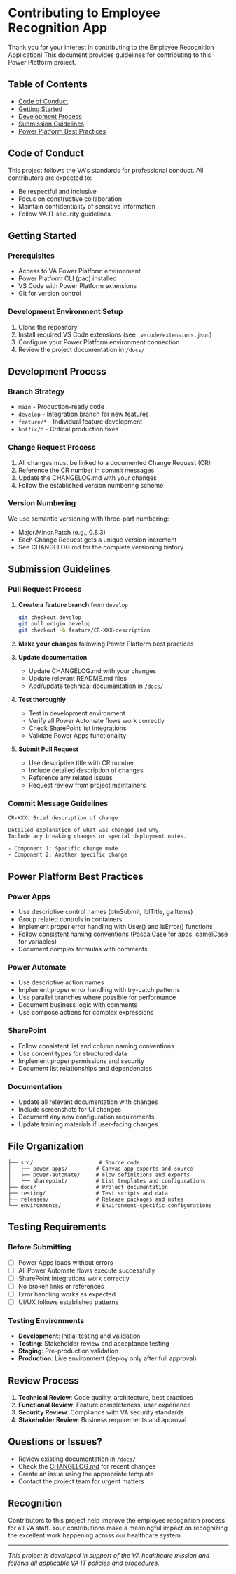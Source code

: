 # Contributing to Employee Recognition App

Thank you for your interest in contributing to the Employee Recognition Application! This document provides guidelines for contributing to this Power Platform project.

## Table of Contents
- [Code of Conduct](#code-of-conduct)
- [Getting Started](#getting-started)
- [Development Process](#development-process)
- [Submission Guidelines](#submission-guidelines)
- [Power Platform Best Practices](#power-platform-best-practices)

## Code of Conduct

This project follows the VA's standards for professional conduct. All contributors are expected to:
- Be respectful and inclusive
- Focus on constructive collaboration
- Maintain confidentiality of sensitive information
- Follow VA IT security guidelines

## Getting Started

### Prerequisites
- Access to VA Power Platform environment
- Power Platform CLI (pac) installed
- VS Code with Power Platform extensions
- Git for version control

### Development Environment Setup
1. Clone the repository
2. Install required VS Code extensions (see `.vscode/extensions.json`)
3. Configure your Power Platform environment connection
4. Review the project documentation in `/docs/`

## Development Process

### Branch Strategy
- `main` - Production-ready code
- `develop` - Integration branch for new features
- `feature/*` - Individual feature development
- `hotfix/*` - Critical production fixes

### Change Request Process
1. All changes must be linked to a documented Change Request (CR)
2. Reference the CR number in commit messages
3. Update the CHANGELOG.md with your changes
4. Follow the established version numbering scheme

### Version Numbering
We use semantic versioning with three-part numbering:
- Major.Minor.Patch (e.g., 0.8.3)
- Each Change Request gets a unique version increment
- See CHANGELOG.md for the complete versioning history

## Submission Guidelines

### Pull Request Process
1. **Create a feature branch** from `develop`
   ```bash
   git checkout develop
   git pull origin develop
   git checkout -b feature/CR-XXX-description
   ```

2. **Make your changes** following Power Platform best practices

3. **Update documentation**
   - Update CHANGELOG.md with your changes
   - Update relevant README.md files
   - Add/update technical documentation in `/docs/`

4. **Test thoroughly**
   - Test in development environment
   - Verify all Power Automate flows work correctly
   - Check SharePoint list integrations
   - Validate Power Apps functionality

5. **Submit Pull Request**
   - Use descriptive title with CR number
   - Include detailed description of changes
   - Reference any related issues
   - Request review from project maintainers

### Commit Message Guidelines
```
CR-XXX: Brief description of change

Detailed explanation of what was changed and why.
Include any breaking changes or special deployment notes.

- Component 1: Specific change made
- Component 2: Another specific change
```

## Power Platform Best Practices

### Power Apps
- Use descriptive control names (btnSubmit, lblTitle, galItems)
- Group related controls in containers
- Implement proper error handling with User() and IsError() functions
- Follow consistent naming conventions (PascalCase for apps, camelCase for variables)
- Document complex formulas with comments

### Power Automate
- Use descriptive action names
- Implement proper error handling with try-catch patterns
- Use parallel branches where possible for performance
- Document business logic with comments
- Use compose actions for complex expressions

### SharePoint
- Follow consistent list and column naming conventions
- Use content types for structured data
- Implement proper permissions and security
- Document list relationships and dependencies

### Documentation
- Update all relevant documentation with changes
- Include screenshots for UI changes
- Document any new configuration requirements
- Update training materials if user-facing changes

## File Organization

```
├── src/                     # Source code
│   ├── power-apps/         # Canvas app exports and source
│   ├── power-automate/     # Flow definitions and exports  
│   └── sharepoint/         # List templates and configurations
├── docs/                   # Project documentation
├── testing/                # Test scripts and data
├── releases/               # Release packages and notes
└── environments/           # Environment-specific configurations
```

## Testing Requirements

### Before Submitting
- [ ] Power Apps loads without errors
- [ ] All Power Automate flows execute successfully
- [ ] SharePoint integrations work correctly
- [ ] No broken links or references
- [ ] Error handling works as expected
- [ ] UI/UX follows established patterns

### Testing Environments
- **Development**: Initial testing and validation
- **Testing**: Stakeholder review and acceptance testing
- **Staging**: Pre-production validation
- **Production**: Live environment (deploy only after full approval)

## Review Process

1. **Technical Review**: Code quality, architecture, best practices
2. **Functional Review**: Feature completeness, user experience
3. **Security Review**: Compliance with VA security standards
4. **Stakeholder Review**: Business requirements and approval

## Questions or Issues?

- Review existing documentation in `/docs/`
- Check the [CHANGELOG.md](CHANGELOG.md) for recent changes
- Create an issue using the appropriate template
- Contact the project team for urgent matters

## Recognition

Contributors to this project help improve the employee recognition process for all VA staff. Your contributions make a meaningful impact on recognizing the excellent work happening across our healthcare system.

---

*This project is developed in support of the VA healthcare mission and follows all applicable VA IT policies and procedures.*
